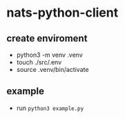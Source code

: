 # nats-python-client

## create enviroment
- python3 -m venv .venv
- touch ./src/.env
- source .venv/bin/activate

## example

- run `python3 example.py`
